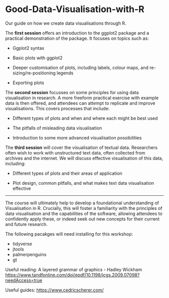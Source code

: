 # Good-Data-Visualisation-with-R
Our guide on how we create data visualisations through R.

The **first session** offers an introduction to the ggplot2 package and a practical demonstration of the package. It focuses on topics such as: 

  * Ggplot2 syntax 

  *  Basic plots with ggplot2 

  *  Deeper customisation of plots, including labels, colour maps, and re-sizing/re-positioning legends 

  *  Exporting plots
    

The **second session** focusses on some principles for using data visualisation in research. A more freeform practical exercise with example data is then offered, and attendees can attempt to replicate and improve visualisations. This covers processes that include: 

  * Different types of plots and when and where each might be best used 

  * The pitfalls of misleading data visualisation 

  * Introduction to some more advanced visualisation possibilities
    

The **third session** will cover the visualisation of textual data. Researchers often wish to work with unstructured text data, often collected from archives and the internet. We will discuss effective visualisation of this data, including: 

   * Different types of plots and their areas of application 

   * Plot design, common pitfalls, and what makes text data visualisation effective
     
*****

The course will ultimately help to develop a foundational understanding of Visualisation in R. Crucially, this will foster a familiarity with the principles of data visualisation and the capabilities of the software, allowing attendees to confidently apply these, or indeed seek out new concepts for their current and future research. 

The following pacakges will need installing for this workshop:

* tidyverse
* jtools
* palmerpenguins
* gt

Useful reading:
A layered grammar of graphics - Hadley Wickham https://www.tandfonline.com/doi/epdf/10.1198/jcgs.2009.07098?needAccess=true

Useful guides:
https://www.cedricscherer.com/ 

